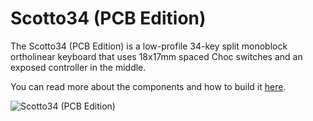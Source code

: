 # Scotto34 (PCB Edition)

The Scotto34 (PCB Edition) is a low-profile 34-key split monoblock ortholinear keyboard that uses 18x17mm spaced Choc switches and an exposed controller in the middle.

You can read more about the components and how to build it [here](https://scottokeebs.com/blogs/keyboards/scotto34-pcb-keyboard).

![Scotto34 (PCB Edition)](https://github.com/joe-scotto/scottokeebs/assets/8194147/50dba991-3084-44c9-9ea5-16cca23c79b1)
